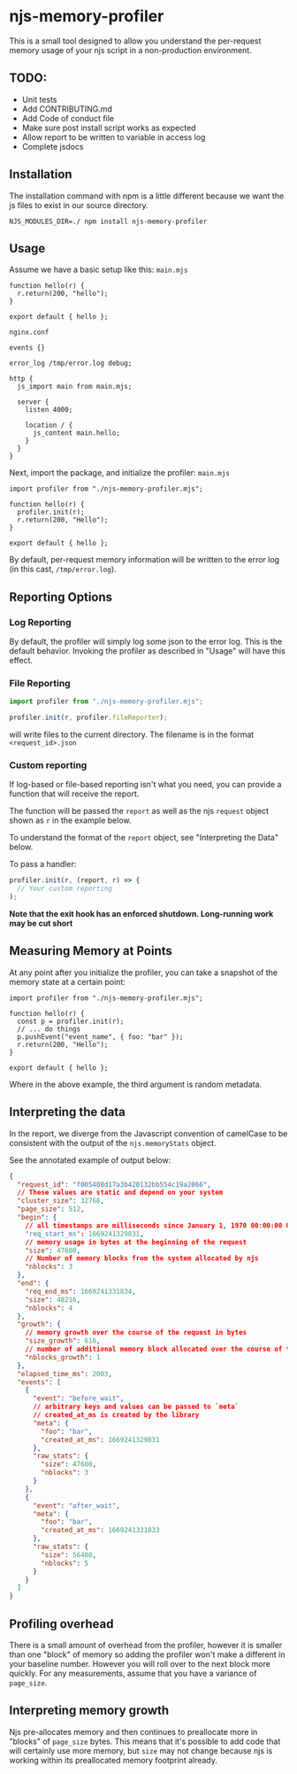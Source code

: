 # njs-memory-profiler
This is a small tool designed to allow you understand the per-request memory usage of your njs script in a non-production environment.

## TODO:
* Unit tests
* Add CONTRIBUTING.md
* Add Code of conduct file
* Make sure post install script works as expected
* Allow report to be written to variable in access log
* Complete jsdocs

## Installation
The installation command with npm is a little different because we want the js files to exist in our source directory.

`NJS_MODULES_DIR=./ npm install njs-memory-profiler`

## Usage
Assume we have a basic setup like this:
`main.mjs`
```
function hello(r) {
  r.return(200, "hello");
}

export default { hello };
```

`nginx.conf`
```
events {}

error_log /tmp/error.log debug;

http {
  js_import main from main.mjs;

  server {
    listen 4000;
    
    location / {
      js_content main.hello;
    }
  }
}
```

Next, import the package, and initialize the profiler:
`main.mjs`
```
import profiler from "./njs-memory-profiler.mjs";

function hello(r) {
  profiler.init(r);
  r.return(200, "Hello");
}

export default { hello };
```

By default, per-request memory information will be written to the error log (in this cast, `/tmp/error.log`).

## Reporting Options
### Log Reporting
By default, the profiler will simply log some json to the error log. This is the default behavior. Invoking the profiler as described in "Usage" will have this effect.

### File Reporting
```javascript
import profiler from "./njs-memory-profiler.mjs";

profiler.init(r, profiler.fileReporter);
```

will write files to the current directory.  The filename is in the format `<request_id>.json`

### Custom reporting
If log-based or file-based reporting isn't what you need, you can provide a
function that will receive the report.

The function will be passed the `report` as well as the njs `request` object shown as `r` in the example below.

To understand the format of the `report` object, see "Interpreting the Data" below.

To pass a handler:
```javascript
profiler.init(r, (report, r) => {
  // Your custom reporting
);
```

**Note that the exit hook has an enforced shutdown.  Long-running work may be cut short**

## Measuring Memory at Points
At any point after you initialize the profiler, you can take a snapshot of the memory state at a certain point:
```
import profiler from "./njs-memory-profiler.mjs";

function hello(r) {
  const p = profiler.init(r);
  // ... do things
  p.pushEvent("event_name", { foo: "bar" });
  r.return(200, "Hello");
}

export default { hello };
```

Where in the above example, the third argument is random metadata.

## Interpreting the data
In the report, we diverge from the Javascript convention of camelCase to be consistent with the output of the `njs.memoryStats` object.


See the annotated example of output below:
```json
{
  "request_id": "f005408d17a3b420132bb554c19a2066",
  // These values are static and depend on your system
  "cluster_size": 32768,
  "page_size": 512,
  "begin": {
    // all timestamps are milliseconds since January 1, 1970 00:00:00 UTC.
    "req_start_ms": 1669241329831,
    // memory usage in bytes at the beginning of the request
    "size": 47600,
    // Number of memory blocks from the system allocated by njs
    "nblocks": 3
  },
  "end": {
    "req_end_ms": 1669241331834,
    "size": 48216,
    "nblocks": 4
  },
  "growth": {
    // memory growth over the course of the request in bytes
    "size_growth": 616,
    // number of additional memory block allocated over the course of the request
    "nblocks_growth": 1
  },
  "elapsed_time_ms": 2003,
  "events": [
    {
      "event": "before_wait",
      // arbitrary keys and values can be passed to `meta`
      // created_at_ms is created by the library
      "meta": {
        "foo": "bar",
        "created_at_ms": 1669241329831
      },
      "raw_stats": {
        "size": 47600,
        "nblocks": 3
      }
    },
    {
      "event": "after_wait",
      "meta": {
        "foo": "bar",
        "created_at_ms": 1669241331833
      },
      "raw_stats": {
        "size": 56408,
        "nblocks": 5
      }
    }
  ]
}
```
## Profiling overhead
There is a small amount of overhead from the profiler, however it is smaller than one "block" of memory so adding the profiler won't make a different in your baseline number.  However you will roll over to the next block more quickly.  For any measurements, assume that you have a variance of `page_size`.

## Interpreting memory growth
Njs pre-allocates memory and then continues to preallocate more in "blocks" of `page_size` bytes. This means that it's possible to add code that will certainly use more memory, but `size` may not change because njs is working within its preallocated memory footprint already. 